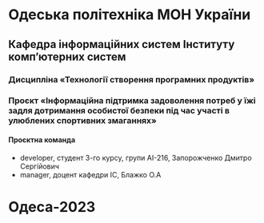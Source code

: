 # Одеська політехніка МОН України
## Кафедра інформаційних систем Інституту комп’ютерних систем
### Дисципліна «Технології створення програмних продуктів»
### Проєкт «Інформаційна підтримка задоволення потреб у їжі задля дотримання особистої безпеки під час участі в улюблених спортивних змаганнях»
#### Проєктна команда
+ developer, студент 3-го курсу, групи АІ-216, Запорожченко Дмитро Сергійович
+ manager, доцент кафедри ІС, Блажко О.А
# Одеса-2023
